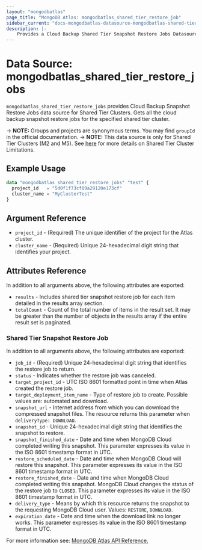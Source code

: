 ```yaml
---
layout: "mongodbatlas"
page_title: "MongoDB Atlas: mongodbatlas_shared_tier_restore_job"
sidebar_current: "docs-mongodbatlas-datasource-mongodbatlas-shared-tier-restore-job"
description: |-
    Provides a Cloud Backup Shared Tier Snapshot Restore Jobs Datasource.
---
```


# Data Source: mongodbatlas_shared_tier_restore_jobs

`mongodbatlas_shared_tier_restore_jobs` provides Cloud Backup Snapshot Restore Jobs data source for Shared Tier Clusters. Gets all the cloud backup snapshot restore jobs for the specified shared tier cluster.

-> **NOTE:** Groups and projects are synonymous terms. You may find `groupId` in the official documentation.
-> **NOTE:** This data source is only for Shared Tier Clusters (M2 and M5). See [here](https://www.mongodb.com/docs/atlas/reference/free-shared-limitations/) for more details on Shared Tier Cluster Limitations. 

## Example Usage
```terraform
data "mongodbatlas_shared_tier_restore_jobs" "test" {
  project_id   = "5d0f1f73cf09a29120e173cf"
  cluster_name = "MyClusterTest"
}
```

## Argument Reference

* `project_id` - (Required) The unique identifier of the project for the Atlas cluster.
* `cluster_name` - (Required) Unique 24-hexadecimal digit string that identifies your project.


## Attributes Reference

In addition to all arguments above, the following attributes are exported:

* `results` - Includes shared tier snapshot restore job for each item detailed in the results array section.
* `totalCount` - Count of the total number of items in the result set. It may be greater than the number of objects in the results array if the entire result set is paginated.

### Shared Tier Snapshot Restore Job

In addition to all arguments above, the following attributes are exported:

* `job_id` - (Required) Unique 24-hexadecimal digit string that identifies the restore job to return.
* `status` -	Indicates whether the restore job was canceled.
* `target_project_id` -	UTC ISO 8601 formatted point in time when Atlas created the restore job.
* `target_deployment_item_name` - Type of restore job to create. Possible values are: automated and download.
* `snapshot_url` -	Internet address from which you can download the compressed snapshot files. The resource returns this parameter when `deliveryType: DOWNLOAD`.
* `snapshot_id` -	Unique 24-hexadecimal digit string that identifies the snapshot to restore.
* `snapshot_finished_date` -	Date and time when MongoDB Cloud completed writing this snapshot. This parameter expresses its value in the ISO 8601 timestamp format in UTC.
* `restore_scheduled_date` -	Date and time when MongoDB Cloud will restore this snapshot. This parameter expresses its value in the ISO 8601 timestamp format in UTC.
* `restore_finished_date` -	Date and time when MongoDB Cloud completed writing this snapshot. MongoDB Cloud changes the status of the restore job to `CLOSED`. This parameter expresses its value in the ISO 8601 timestamp format in UTC.
* `delivery_type` -	Means by which this resource returns the snapshot to the requesting MongoDB Cloud user. Values: `RESTORE`, `DOWNLOAD`.
* `expiration_date` -	Date and time when the download link no longer works. This parameter expresses its value in the ISO 8601 timestamp format in UTC.

For more information see: [MongoDB Atlas API Reference.](https://www.mongodb.com/docs/atlas/reference/api-resources-spec/#tag/Shared-Tier-Restore-Jobs/operation/getSharedClusterBackupRestoreJob)